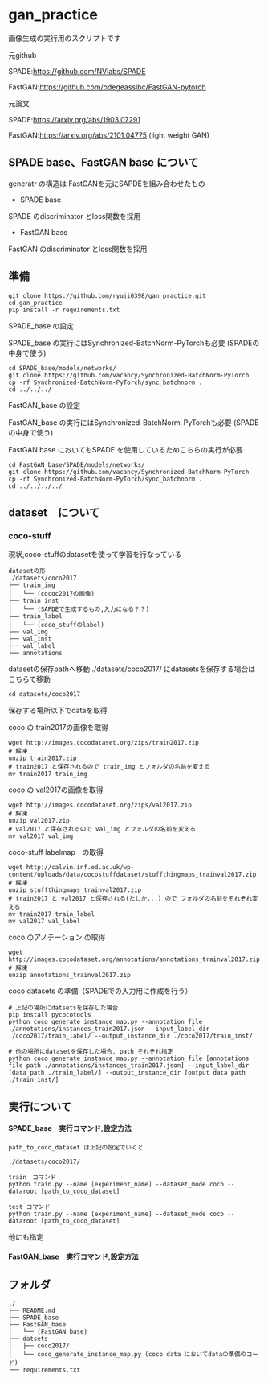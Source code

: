 # gan_practice

画像生成の実行用のスクリプトです

元github

SPADE:https://github.com/NVlabs/SPADE

FastGAN:https://github.com/odegeasslbc/FastGAN-pytorch

元論文

SPADE:https://arxiv.org/abs/1903.07291

FastGAN:https://arxiv.org/abs/2101.04775 (light weight GAN)

## SPADE base、FastGAN base について

generatr の構造は
FastGANを元にSAPDEを組み合わせたもの

- SPADE base

SPADE のdiscriminator とloss関数を採用
- FastGAN base

FastGAN のdiscriminator とloss関数を採用


## 準備

```
git clone https://github.com/ryuji0398/gan_practice.git
cd gan_practice
pip install -r requirements.txt
```

SPADE_base の設定

SPADE_base の実行にはSynchronized-BatchNorm-PyTorchも必要 (SPADEの中身で使う)
```
cd SPADE_base/models/networks/
git clone https://github.com/vacancy/Synchronized-BatchNorm-PyTorch
cp -rf Synchronized-BatchNorm-PyTorch/sync_batchnorm .
cd ../../../
```

FastGAN_base の設定

FastGAN_base の実行にはSynchronized-BatchNorm-PyTorchも必要 (SPADEの中身で使う)

FastGAN base においてもSPADE を使用しているためこちらの実行が必要
```
cd FastGAN_base/SPADE/models/networks/
git clone https://github.com/vacancy/Synchronized-BatchNorm-PyTorch
cp -rf Synchronized-BatchNorm-PyTorch/sync_batchnorm .
cd ../../../../
```

## dataset　について

### coco-stuff



現状,coco-stuffのdatasetを使って学習を行なっている

```
datasetの形
./datasets/coco2017
├── train_img
│   └── (cococ2017の画像)
├── train_inst
│   └── (SAPDEで生成するもの,入力になる？？)
├── train_label
│   └── (coco_stuffのlabel)
├── val_img
├── val_inst
├── val_label
└── annotations
```


datasetの保存pathへ移動
./datasets/coco2017/ にdatasetsを保存する場合はこちらで移動
```
cd datasets/coco2017
```




保存する場所以下でdataを取得

coco の train2017の画像を取得
```
wget http://images.cocodataset.org/zips/train2017.zip
# 解凍
unzip train2017.zip
# train2017 と保存されるので train_img とフォルダの名前を変える
mv train2017 train_img 
```

coco の val2017の画像を取得
```
wget http://images.cocodataset.org/zips/val2017.zip
# 解凍
unzip val2017.zip
# val2017 と保存されるので val_img とフォルダの名前を変える
mv val2017 val_img 
```

coco-stuff labelmap　の取得
```
wget http://calvin.inf.ed.ac.uk/wp-content/uploads/data/cocostuffdataset/stuffthingmaps_trainval2017.zip
# 解凍
unzip stuffthingmaps_trainval2017.zip
# train2017 と val2017 と保存される(たしか...) ので フォルダの名前をそれぞれ変える
mv train2017 train_label
mv val2017 val_label
```

coco のアノテーション の取得
```
wget http://images.cocodataset.org/annotations/annotations_trainval2017.zip
# 解凍
unzip annotations_trainval2017.zip
```



coco datasets の準備（SPADEでの入力用に作成を行う）

```
# 上記の場所にdatsetsを保存した場合
pip install pycocotools
python coco_generate_instance_map.py --annotation_file ./annotations/instances_train2017.json --input_label_dir ./coco2017/train_label/ --output_instance_dir ./coco2017/train_inst/
```

```
# 他の場所にdatasetを保存した場合, path それぞれ指定
python coco_generate_instance_map.py --annotation_file [annotations file path ./annotations/instances_train2017.json] --input_label_dir [data path ./train_label/] --output_instance_dir [output data path ./train_inst/]
```


## 実行について

#### SPADE_base　実行コマンド,設定方法


```
path_to_coco_dataset は上記の設定でいくと

./datasets/coco2017/
```

```
train　コマンド
python train.py --name [experiment_name] --dataset_mode coco --dataroot [path_to_coco_dataset] 

test コマンド
python train.py --name [experiment_name] --dataset_mode coco --dataroot [path_to_coco_dataset]
```

他にも指定

#### FastGAN_base　実行コマンド,設定方法



## フォルダ
```
./
├── README.md
├── SPADE_base
├── FastGAN_base
│   └── (FastGAN_base)
├── datsets
│   ├── coco2017/
│   └── coco_generate_instance_map.py (coco data においてdataの準備のコード)
└── requirements.txt
```
